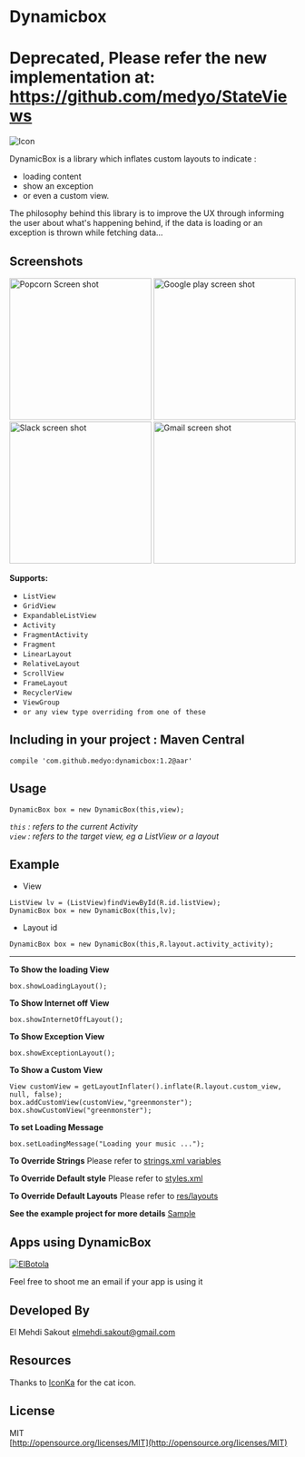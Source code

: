 Dynamicbox
========== 

# Deprecated, Please refer the new implementation at: https://github.com/medyo/StateViews

![Icon](https://raw.github.com/medyo/dynamicbox/master/screenshots/cat-box-icon.png "Dynamic Box")  

DynamicBox is a library which inflates custom layouts to indicate : 
 
* loading content
* show an exception
* or even a custom view.  

The philosophy behind this library is to improve the UX through informing the user about what's happening behind, if the data is loading or an exception is thrown while fetching data...

Screenshots
---
 
<img src="https://raw.github.com/medyo/dynamicbox/master/screenshots/demo_popcorn_loading.png" alt="Popcorn Screen shot" width="250"> <img src="https://raw.github.com/medyo/dynamicbox/master/screenshots/demo_gplay_no_internet.png" alt="Google play screen shot" width="250"> <img src="https://raw.github.com/medyo/dynamicbox/master/screenshots/demo_slack_loading.png" alt="Slack screen shot" width="250"> <img src="https://raw.github.com/medyo/dynamicbox/master/screenshots/demo_gmail_no_messages.png" alt="Gmail screen shot" width="250">

__Supports:__

- `ListView`
- `GridView`
- `ExpandableListView`
- `Activity`
- `FragmentActivity`
- `Fragment`
- `LinearLayout`
- `RelativeLayout`
- `ScrollView`
- `FrameLayout`
- `RecyclerView`
- `ViewGroup`
- `or any view type overriding from one of these`

Including in your project : Maven Central
---------------------

```compile 'com.github.medyo:dynamicbox:1.2@aar'```

Usage
---------------------

```
DynamicBox box = new DynamicBox(this,view);
```
*`this` : refers to the current Activity*  
*`view` : refers to the target view, eg a ListView or a layout*

Example
---------------------

- View

```
ListView lv = (ListView)findViewById(R.id.listView);    
DynamicBox box = new DynamicBox(this,lv);
```

- Layout id

```
DynamicBox box = new DynamicBox(this,R.layout.activity_activity);
```
_____

**To Show the loading View**  
```
box.showLoadingLayout();
```

**To Show Internet off View**  
```
box.showInternetOffLayout();
```

**To Show Exception View**  
```
box.showExceptionLayout();
```

**To Show a Custom View**  
```
View customView = getLayoutInflater().inflate(R.layout.custom_view, null, false);
box.addCustomView(customView,"greenmonster");
box.showCustomView("greenmonster");
```  

**To set Loading Message**
```
box.setLoadingMessage("Loading your music ...");
```

**To Override Strings**
Please refer to [strings.xml variables](DynamicBox/src/main/res/values/strings.xml)

**To Override Default style**
Please refer to [styles.xml](DynamicBox/src/main/res/values/styles.xml)

**To Override Default Layouts**
Please refer to [res/layouts](DynamicBox/src/main/res/layout/)

**See the example project for more details** [Sample](DynamicBoxExample/src/main/java/mehdi/sakout/dynamicboxexample/)

Apps using DynamicBox  
---------------------   
[![ElBotola](https://raw.github.com/medyo/dynamicbox/master/screenshots/apps/com.mobiacube.elbotola.png)](https://play.google.com/store/apps/details?id=com.mobiacube.elbotola)  

Feel free to shoot me an email if your app is using it

Developed By
---------------------
El Mehdi Sakout <elmehdi.sakout@gmail.com>

Resources
---------------------
Thanks to [IconKa](http://www.iconka.com) for the cat icon.

License
---------------------

MIT  
[http://opensource.org/licenses/MIT](http://opensource.org/licenses/MIT)
